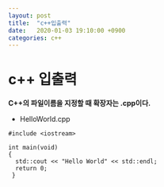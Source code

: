 ```yaml
---
layout: post
title:  "c++입출력"
date:   2020-01-03 19:10:00 +0900
categories: c++
---
```


# c++ 입출력

__C++의 파일이름을 지정할 때 확장자는 .cpp이다.__


- HelloWorld.cpp
```
#include <iostream>

int main(void)
{
  std::cout << "Hello World" << std::endl;
  return 0;
 }
 

